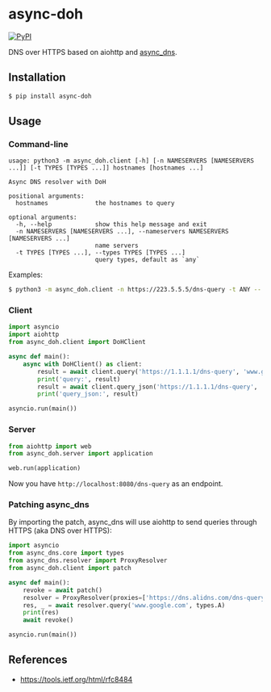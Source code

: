 # async-doh

[![PyPI](https://img.shields.io/pypi/v/async-doh.svg)]()

DNS over HTTPS based on aiohttp and [async_dns](https://github.com/gera2ld/async_dns).

## Installation

```bash
$ pip install async-doh
```

## Usage

### Command-line

```
usage: python3 -m async_doh.client [-h] [-n NAMESERVERS [NAMESERVERS ...]] [-t TYPES [TYPES ...]] hostnames [hostnames ...]

Async DNS resolver with DoH

positional arguments:
  hostnames             the hostnames to query

optional arguments:
  -h, --help            show this help message and exit
  -n NAMESERVERS [NAMESERVERS ...], --nameservers NAMESERVERS [NAMESERVERS ...]
                        name servers
  -t TYPES [TYPES ...], --types TYPES [TYPES ...]
                        query types, default as `any`
```

Examples:

```sh
$ python3 -m async_doh.client -n https://223.5.5.5/dns-query -t ANY -- www.google.com
```

### Client

```py
import asyncio
import aiohttp
from async_doh.client import DoHClient

async def main():
    async with DoHClient() as client:
        result = await client.query('https://1.1.1.1/dns-query', 'www.google.com', 'A')
        print('query:', result)
        result = await client.query_json('https://1.1.1.1/dns-query', 'www.google.com', 'A')
        print('query_json:', result)

asyncio.run(main())
```

### Server

```py
from aiohttp import web
from async_doh.server import application

web.run(application)
```

Now you have `http://localhost:8080/dns-query` as an endpoint.

### Patching async_dns

By importing the patch, async_dns will use aiohttp to send queries through HTTPS (aka DNS over HTTPS):

```py
import asyncio
from async_dns.core import types
from async_dns.resolver import ProxyResolver
from async_doh.client import patch

async def main():
    revoke = await patch()
    resolver = ProxyResolver(proxies=['https://dns.alidns.com/dns-query'])
    res, _ = await resolver.query('www.google.com', types.A)
    print(res)
    await revoke()

asyncio.run(main())
```

## References

- <https://tools.ietf.org/html/rfc8484>
